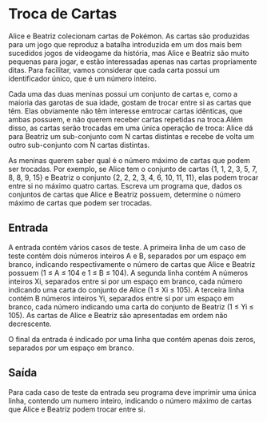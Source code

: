 # Troca de Cartas

Alice e Beatriz colecionam cartas de Pokémon. As cartas são produzidas para um jogo que reproduz a batalha introduzida em um dos mais bem sucedidos jogos de videogame da história, mas Alice e Beatriz são muito pequenas para jogar, e estão interessadas apenas nas cartas propriamente ditas. Para facilitar, vamos considerar que cada carta possui um identificador único, que é um número inteiro.

Cada uma das duas meninas possui um conjunto de cartas e, como a maioria das garotas de sua idade, gostam de trocar entre si as cartas que têm. Elas obviamente não têm interesse emtrocar cartas idênticas, que ambas possuem, e não querem receber cartas repetidas na troca.Além disso, as cartas serão trocadas em uma única operação de troca: Alice dá para Beatriz um sub-conjunto com N cartas distintas e recebe de volta um outro sub-conjunto com N cartas distintas.

As meninas querem saber qual é o número máximo de cartas que podem ser trocadas. Por exemplo, se Alice tem o conjunto de cartas {1, 1, 2, 3, 5, 7, 8, 8, 9, 15} e Beatriz o conjunto {2, 2, 2, 3, 4, 6, 10, 11, 11}, elas podem trocar entre si no máximo quatro cartas. Escreva um programa que, dados os conjuntos de cartas que Alice e Beatriz possuem, determine o número máximo de cartas que podem ser trocadas.

## Entrada

A entrada contém vários casos de teste. A primeira linha de um caso de teste contém dois números inteiros A e B, separados por um espaço em branco, indicando respectivamente o número de cartas que Alice e Beatriz possuem (1 ≤ A ≤ 104 e 1 ≤ B ≤ 104). A segunda linha contém A números inteiros Xi, separados entre si por um espaço em branco, cada número indicando uma carta do conjunto de Alice (1 ≤ Xi ≤ 105). A terceira linha contém B números inteiros Yi, separados entre si por um espaço em branco, cada número indicando uma carta do conjunto de Beatriz (1 ≤ Yi ≤ 105). As cartas de Alice e Beatriz são apresentadas em ordem não decrescente.

O final da entrada é indicado por uma linha que contém apenas dois zeros, separados por um espaço em branco.

## Saída

Para cada caso de teste da entrada seu programa deve imprimir uma única linha, contendo um numero inteiro, indicando o número máximo de cartas que Alice e Beatriz podem trocar entre si.
